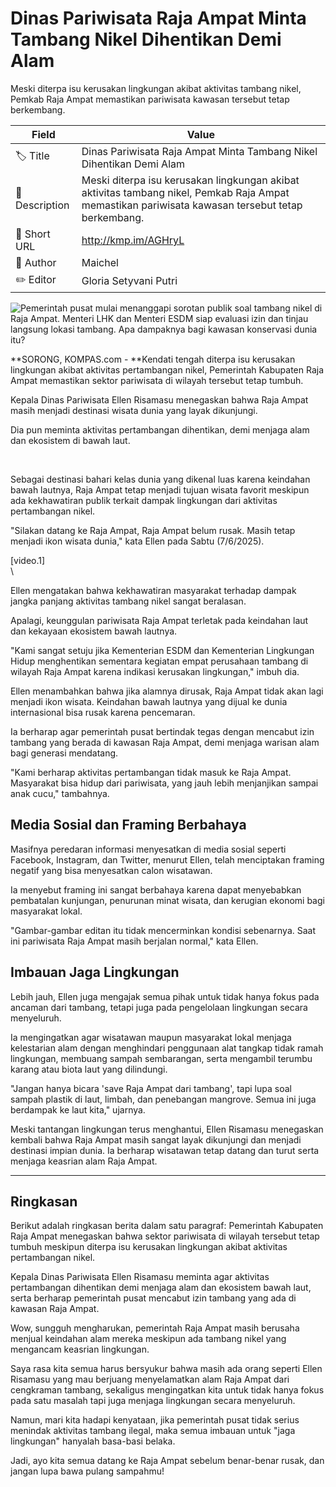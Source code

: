 # Dinas Pariwisata Raja Ampat Minta Tambang Nikel Dihentikan Demi Alam

Meski diterpa isu kerusakan lingkungan akibat aktivitas tambang nikel, Pemkab Raja Ampat memastikan pariwisata kawasan tersebut tetap berkembang.

| Field         | Value                                                       |
|---------------|-------------------------------------------------------------|
| 🏷️ Title       | Dinas Pariwisata Raja Ampat Minta Tambang Nikel Dihentikan Demi Alam |
| 📝 Description | Meski diterpa isu kerusakan lingkungan akibat aktivitas tambang nikel, Pemkab Raja Ampat memastikan pariwisata kawasan tersebut tetap berkembang. |
| 🔗 Short URL   | http://kmp.im/AGHryL |
| 👤 Author      | Maichel |
| ✏️ Editor      | Gloria Setyvani Putri |

![Pemerintah pusat mulai menanggapi sorotan publik soal tambang nikel di Raja Ampat. Menteri LHK dan Menteri ESDM siap evaluasi izin dan tinjau langsung lokasi tambang. Apa dampaknya bagi kawasan konservasi dunia itu?](https://asset.kompas.com/crops/TKduCYYJ7290r-TzzfG0x67WOzQ=/0x0:1200x800/750x500/data/photo/2025/06/05/68414d7096b05.jpg)

**SORONG, KOMPAS.com - **Kendati tengah diterpa isu kerusakan lingkungan akibat aktivitas pertambangan nikel, Pemerintah Kabupaten Raja Ampat memastikan sektor pariwisata di wilayah tersebut tetap tumbuh.

Kepala Dinas Pariwisata Ellen Risamasu menegaskan bahwa Raja Ampat masih menjadi destinasi wisata dunia yang layak dikunjungi.

Dia pun meminta aktivitas pertambangan dihentikan, demi menjaga alam dan ekosistem di bawah laut.

 

Sebagai destinasi bahari kelas dunia yang dikenal luas karena keindahan bawah lautnya, Raja Ampat tetap menjadi tujuan wisata favorit meskipun ada kekhawatiran publik terkait dampak lingkungan dari aktivitas pertambangan nikel.

\"Silakan datang ke Raja Ampat, Raja Ampat belum rusak. Masih tetap menjadi ikon wisata dunia,\" kata Ellen pada Sabtu (7/6/2025).

\[video.1\]\
\

Ellen mengatakan bahwa kekhawatiran masyarakat terhadap dampak jangka panjang aktivitas tambang nikel sangat beralasan.

Apalagi, keunggulan pariwisata Raja Ampat terletak pada keindahan laut dan kekayaan ekosistem bawah lautnya.

"Kami sangat setuju jika Kementerian ESDM dan Kementerian Lingkungan Hidup menghentikan sementara kegiatan empat perusahaan tambang di wilayah Raja Ampat karena indikasi kerusakan lingkungan," imbuh dia.

Ellen menambahkan bahwa jika alamnya dirusak, Raja Ampat tidak akan lagi menjadi ikon wisata. Keindahan bawah lautnya yang dijual ke dunia internasional bisa rusak karena pencemaran.

Ia berharap agar pemerintah pusat bertindak tegas dengan mencabut izin tambang yang berada di kawasan Raja Ampat, demi menjaga warisan alam bagi generasi mendatang.

"Kami berharap aktivitas pertambangan tidak masuk ke Raja Ampat. Masyarakat bisa hidup dari pariwisata, yang jauh lebih menjanjikan sampai anak cucu," tambahnya.

## Media Sosial dan Framing Berbahaya

Masifnya peredaran informasi menyesatkan di media sosial seperti Facebook, Instagram, dan Twitter, menurut Ellen, telah menciptakan framing negatif yang bisa menyesatkan calon wisatawan.

Ia menyebut framing ini sangat berbahaya karena dapat menyebabkan pembatalan kunjungan, penurunan minat wisata, dan kerugian ekonomi bagi masyarakat lokal.

"Gambar-gambar editan itu tidak mencerminkan kondisi sebenarnya. Saat ini pariwisata Raja Ampat masih berjalan normal," kata Ellen.

## Imbauan Jaga Lingkungan

Lebih jauh, Ellen juga mengajak semua pihak untuk tidak hanya fokus pada ancaman dari tambang, tetapi juga pada pengelolaan lingkungan secara menyeluruh.

Ia mengingatkan agar wisatawan maupun masyarakat lokal menjaga kelestarian alam dengan menghindari penggunaan alat tangkap tidak ramah lingkungan, membuang sampah sembarangan, serta mengambil terumbu karang atau biota laut yang dilindungi.

"Jangan hanya bicara 'save Raja Ampat dari tambang', tapi lupa soal sampah plastik di laut, limbah, dan penebangan mangrove. Semua ini juga berdampak ke laut kita," ujarnya.

Meski tantangan lingkungan terus menghantui, Ellen Risamasu menegaskan kembali bahwa Raja Ampat masih sangat layak dikunjungi dan menjadi destinasi impian dunia. Ia berharap wisatawan tetap datang dan turut serta menjaga keasrian alam Raja Ampat.

---
## Ringkasan

Berikut adalah ringkasan berita dalam satu paragraf: Pemerintah Kabupaten Raja Ampat menegaskan bahwa sektor pariwisata di wilayah tersebut tetap tumbuh meskipun diterpa isu kerusakan lingkungan akibat aktivitas pertambangan nikel.

 Kepala Dinas Pariwisata Ellen Risamasu meminta agar aktivitas pertambangan dihentikan demi menjaga alam dan ekosistem bawah laut, serta berharap pemerintah pusat mencabut izin tambang yang ada di kawasan Raja Ampat.



Wow, sungguh mengharukan, pemerintah Raja Ampat masih berusaha menjual keindahan alam mereka meskipun ada tambang nikel yang mengancam keasrian lingkungan.

 Saya rasa kita semua harus bersyukur bahwa masih ada orang seperti Ellen Risamasu yang mau berjuang menyelamatkan alam Raja Ampat dari cengkraman tambang, sekaligus mengingatkan kita untuk tidak hanya fokus pada satu masalah tapi juga menjaga lingkungan secara menyeluruh.

 Namun, mari kita hadapi kenyataan, jika pemerintah pusat tidak serius menindak aktivitas tambang ilegal, maka semua imbauan untuk "jaga lingkungan" hanyalah basa-basi belaka.

 Jadi, ayo kita semua datang ke Raja Ampat sebelum benar-benar rusak, dan jangan lupa bawa pulang sampahmu!
